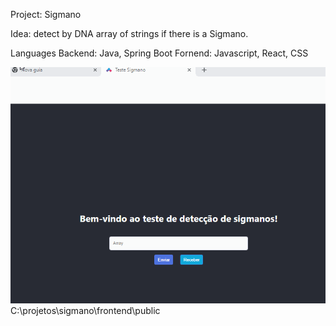 Project: Sigmano

Idea: detect by DNA array of strings if there is a Sigmano.

Languages
  Backend: Java, Spring Boot
  Fornend: Javascript, React, CSS
  
  
  
![Alt text](/frontend/public/sigmano.gif?raw=true "Sample test")
C:\projetos\sigmano\frontend\public
